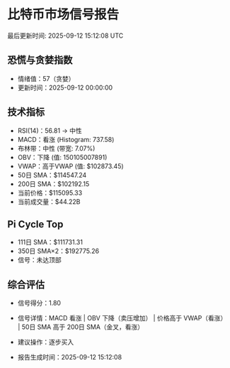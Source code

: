# 比特币市场信号报告

最后更新时间: 2025-09-12 15:12:08 UTC

## 恐慌与贪婪指数
- 情绪值：57（贪婪）
- 更新时间：2025-09-12 00:00:00

## 技术指标
- RSI(14)：56.81 → 中性
- MACD：看涨 (Histogram: 737.58)
- 布林带：中性 (带宽: 7.07%)
- OBV：下降 (值: 150105007891)
- VWAP：高于VWAP (值: $102873.45)
- 50日 SMA：$114547.24
- 200日 SMA：$102192.15
- 当前价格：$115095.33
- 当前成交量：$44.22B

## Pi Cycle Top
- 111日 SMA：$111731.31
- 350日 SMA×2：$192775.26
- 信号：未达顶部

## 综合评估
- 信号得分：1.80
- 信号详情：MACD 看涨 | OBV 下降（卖压增加） | 价格高于 VWAP（看涨） | 50日 SMA 高于 200日 SMA（金叉，看涨）
- 建议操作：逐步买入

- 报告生成时间：2025-09-12 15:12:08